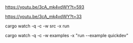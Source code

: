 https://youtu.be/3cA_mk4vdWY?t=593

https://youtu.be/3cA_mk4vdWY?t=33

cargo watch -q -c -w src -x run

cargo watch -q -c -w examples -x "run --example quickdev"